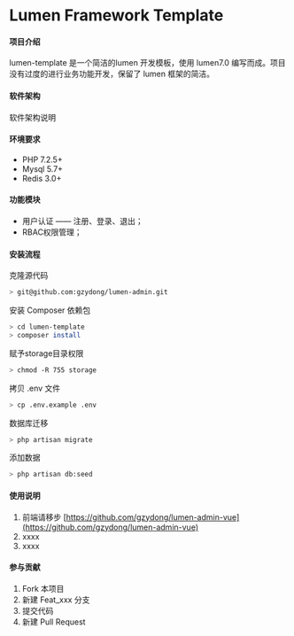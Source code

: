 # Lumen Framework Template
 
#### 项目介绍
lumen-template 是一个简洁的lumen 开发模板，使用 lumen7.0 编写而成。项目没有过度的进行业务功能开发，保留了 lumen 框架的简洁。

#### 软件架构
软件架构说明

#### 环境要求
- PHP 7.2.5+
- Mysql 5.7+
- Redis 3.0+

#### 功能模块
- 用户认证 —— 注册、登录、退出；
- RBAC权限管理；

#### 安装流程
克隆源代码
```bash
> git@github.com:gzydong/lumen-admin.git
```

安装 Composer 依赖包
```bash
> cd lumen-template
> composer install
```

赋予storage目录权限
```bash
> chmod -R 755 storage
```

拷贝 .env 文件
```bash
> cp .env.example .env
```

数据库迁移
```bash
> php artisan migrate 
```

添加数据
```bash
> php artisan db:seed
```

#### 使用说明

1. 前端请移步 [https://github.com/gzydong/lumen-admin-vue](https://github.com/gzydong/lumen-admin-vue)
2. xxxx
3. xxxx

#### 参与贡献

1. Fork 本项目
2. 新建 Feat_xxx 分支
3. 提交代码
4. 新建 Pull Request
